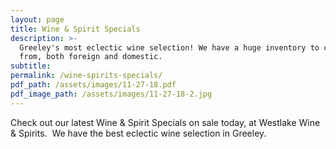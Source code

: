 ```yaml
---
layout: page
title: Wine & Spirit Specials
description: >-
  Greeley's most eclectic wine selection! We have a huge inventory to choose
  from, both foreign and domestic.
subtitle:
permalink: /wine-spirits-specials/
pdf_path: /assets/images/11-27-18.pdf
pdf_image_path: /assets/images/11-27-18-2.jpg
---
```


Check out our latest Wine & Spirit Specials on sale today, at Westlake Wine & Spirits.  We have the best eclectic wine selection in Greeley.